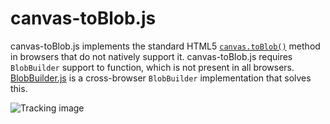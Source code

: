 canvas-toBlob.js
================

canvas-toBlob.js implements the standard HTML5 [`canvas.toBlob()`][1] method in browsers that
do not natively support it. canvas-toBlob.js requires `BlobBuilder` support to function,
which is not present in all browsers. [BlobBuilder.js][2] is a cross-browser `BlobBuilder`
implementation that solves this.

![Tracking image](//in.getclicky.com/212712ns.gif)

  [1]: http://www.w3.org/TR/html5/the-canvas-element.html
  [2]: https://github.com/eligrey/BlobBuilder.js
